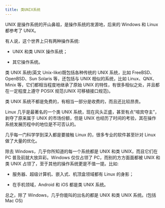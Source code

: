 ```yaml
---
title: 类UNIX系统
---
```


UNIX 是操作系统的开山鼻祖，是操作系统的发源地，后来的 Windows 和 Linux 都参考了 UNIX。

有人说，这个世界上只有两种操作系统:

- UNIX 和类 UNIX 操作系统；

- 其它操作系统。

类 UNIX 系统(英文 Unix-like)既包括各种传统的 UNIX 系统，比如 FreeBSD、OpenBSD、Sun Solaris 等，还包括与 UNIX 相似的系统，比如 Linux、QNX、Minix 等，它们都相当程度地继承了原始 UNIX 的特性，有很多相似之处，并且都在一定程度上遵守 POSIX 规范(UNIX 可移植接口规范)。

类 UNIX 系统不都是免费的，有相当一部分是收费的，而且还比较昂贵。

Linux 几乎是最著名的一个类 UNIX 系统，现在风头正盛，甚至有点“喧宾夺主”，剥夺了原来属于 UNIX 的市场份额，但是 UNIX 也经历了时间的考验，其在操作系统发展历程中的地位是不可否认的。

几乎每一门科学学到深入都是要接触 Linux 的，很多专业的软件甚至针对 Linux 做了大量的优化。

除去 Windows，几乎你所知道的每一个系统都是 UNIX 和类 UNIX，而且它们在 PC 普及前就大放异彩。Windows 仅仅占领了 PC，而别的方方面面都被 UNIX 和类 UNIX 占领了，至于其他的操作系统更是不值一提。比如:

- 服务器、超级计算机、嵌入式、机顶盒领域都有 Linux 的身影；

- 在手机领域，Android 和 iOS 都是类 UNIX 系统。

总之，除了 Windows，几乎你能叫的出名的都是 UNIX 和类 UNIX 系统。(包括 Mac OS)
